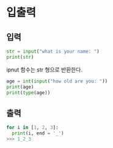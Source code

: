 # 입출력

## 입력

```python
str = input("what is your name: ")
print(str)
```

ipnut 함수는 str 형으로 반환한다.  

```python
age = int(input("how old are you: "))
print(age)
print(type(age))
```

## 출력 

```python
for i in [1, 2, 3]:
  print(i, end = '_')
>>> 1_2_3
```